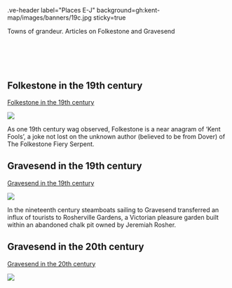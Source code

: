 .ve-header label="Places E-J" background=gh:kent-map/images/banners/19c.jpg sticky=true

Towns of grandeur. Articles on Folkestone and Gravesend

# &nbsp; 
<param class="cards">

## Folkestone in the 19th century

[Folkestone in the 19th century](/19c/19c-folkestone/)

![](https://raw.githubusercontent.com/kent-map/images/main/thumbnails/placesej_Folkestone_in_the_19th_century.jpg)

As one 19th century wag observed, Folkestone is a near anagram of ‘Kent Fools’, a joke not lost on the unknown author (believed to be from Dover) of The Folkestone Fiery Serpent. 

## Gravesend in the 19th century

[Gravesend in the 19th century](/19c/19c-gravesend/)

![](https://raw.githubusercontent.com/kent-map/images/main/thumbnails/placesej_Gravesend_in_the_19th_century.jpg)

In the nineteenth century steamboats sailing to Gravesend transferred an influx of tourists to Rosherville Gardens, a Victorian pleasure garden built within an abandoned chalk pit owned by Jeremiah Rosher. 

## Gravesend in the 20th century

[Gravesend in the 20th century](/placesep/gravesend-overview)

![](https://raw.githubusercontent.com/kent-map/images/main/thumbnails/placesej_Gravesend_in_the_20th_century.jpg)

